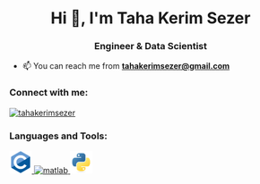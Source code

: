 


<!---
tahasezer/tahasezer is a ✨ special ✨ repository because its `README.md` (this file) appears on your GitHub profile.
You can click the Preview link to take a look at your changes.
--->
<!---
## Hey 👋, This is Taha Kerim Sezer
[![Gmail Badge](https://img.shields.io/badge/-tahakerimsezer@gmail.com-c14438?style=flat&logo=Gmail&logoColor=white&link=mailto:tahakerimsezer@gmail.com)](mailto:tahakerimsezer@gmail.com) 
[![Linkedin Badge](https://img.shields.io/badge/-tahakerimsezer-0072b1?style=flat&logo=Linkedin&logoColor=white&link=https://www.linkedin.com/in/tahakerimsezer/)](https://www.linkedin.com/in/tahakerimsezer/) [![Github Badge](https://img.shields.io/badge/-tahasezer-grey?style=flat&logo=github&logoColor=white&link=https://github.com/tahasezer/)](https://www.github.com/tahasezer/) <p align='left'> 
- 👋 Hi, I’m Taha Kerim Sezer
- 👀 I’m interested in Data Science
- 🌱 I’m currently pursuing IBM Data Science Professional Certificate course on Coursera.</p>


## Some of my Github Stats
<p align=left> <img src=https://komarev.com/ghpvc/?username=tahasezer alt=tahasezer /> </p>


[![Github stats](https://github-readme-stats.vercel.app/api?username=tahasezer&show_icons=true&include_all_commits=true)](https://github.com/tahasezer/github-readme-stats)
[![Top Langs](https://github-readme-stats.vercel.app/api/top-langs/?username=tahasezer&layout=compact)](https://github.com/tahasezer/github-readme-stats)
--->

<h1 align="center">Hi 👋, I'm Taha Kerim Sezer</h1>
<h3 align="center">Engineer & Data Scientist</h3>

<!---
<p align="left"> <img src="https://komarev.com/ghpvc/?username=tahasezer&label=Profile%20views&color=0e75b6&style=flat" alt="tahasezer" /> </p>
--->



- 📫 You can reach me from **tahakerimsezer@gmail.com**

<h3 align="left">Connect with me:</h3>
<p align="left">
<a href="https://linkedin.com/in/tahakerimsezer" target="blank"><img align="center" src="https://raw.githubusercontent.com/rahuldkjain/github-profile-readme-generator/master/src/images/icons/Social/linked-in-alt.svg" alt="tahakerimsezer" height="30" width="40" /></a>

<!---
<a href="https://kaggle.com/tahakerimsezer" target="blank"><img align="center" src="https://raw.githubusercontent.com/rahuldkjain/github-profile-readme-generator/master/src/images/icons/Social/kaggle.svg" alt="tahakerimsezer" height="30" width="40" /></a>
--->
</p>

<h3 align="left">Languages and Tools:</h3>
<p align="left"> <a href="https://www.cprogramming.com/" target="_blank" rel="noreferrer"> <img src="https://raw.githubusercontent.com/devicons/devicon/master/icons/c/c-original.svg" alt="c" width="40" height="40"/> </a> <a href="https://www.mathworks.com/" target="_blank" rel="noreferrer"> <img src="https://upload.wikimedia.org/wikipedia/commons/2/21/Matlab_Logo.png" alt="matlab" width="40" height="40"/> </a> <a href="https://www.python.org" target="_blank" rel="noreferrer"> <img src="https://raw.githubusercontent.com/devicons/devicon/master/icons/python/python-original.svg" alt="python" width="40" height="40"/> </a> </p>
<!---
<p>&nbsp;<img align="center" src="https://github-readme-stats.vercel.app/api?username=tahasezer&show_icons=true&theme=tokyonight&locale=en" alt="tahasezer" /></p>
--->
